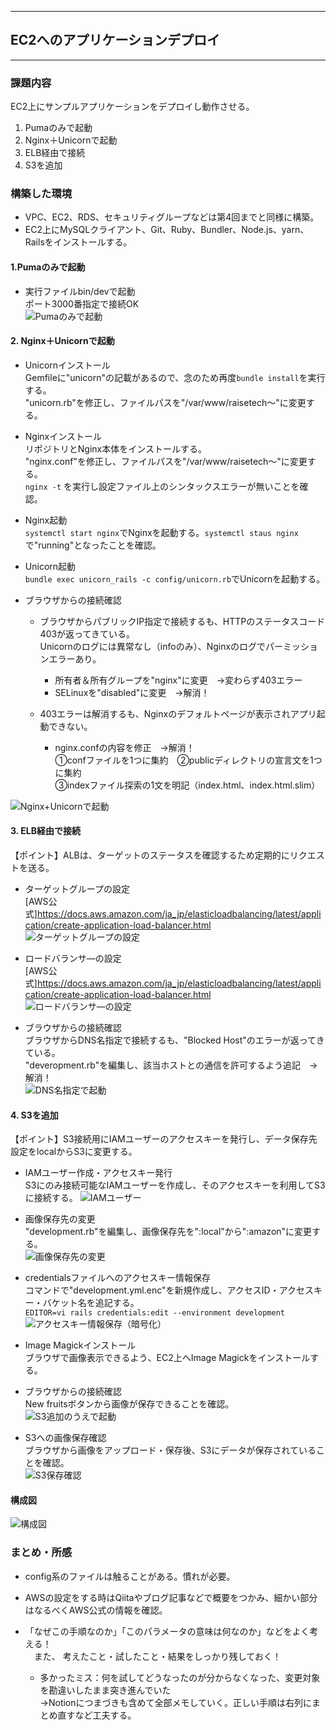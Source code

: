 ------------------------------------------------------------------------------------------------------------------
## EC2へのアプリケーションデプロイ
------------------------------------------------------------------------------------------------------------------

### 課題内容
EC2上にサンプルアプリケーションをデプロイし動作させる。
1. Pumaのみで起動
2. Nginx＋Unicornで起動
3. ELB経由で接続
4. S3を追加

### 構築した環境
- VPC、EC2、RDS、セキュリティグループなどは第4回までと同様に構築。
- EC2上にMySQLクライアント、Git、Ruby、Bundler、Node.js、yarn、Railsをインストールする。

#### 1.Pumaのみで起動<br>
- 実行ファイルbin/devで起動<br>
ポート3000番指定で接続OK<br>
![Pumaのみで起動](images/lecture05/puma_result.PNG)

#### 2.  Nginx＋Unicornで起動
- Unicornインストール<br>
Gemfileに"unicorn"の記載があるので、念のため再度`bundle install`を実行する。<br>
"unicorn.rb"を修正し、ファイルパスを"/var/www/raisetech～"に変更する。

- Nginxインストール<br>
リポジトリとNginx本体をインストールする。<br>"nginx.conf"を修正し、ファイルパスを"/var/www/raisetech～"に変更する。<br>
`nginx -t` を実行し設定ファイル上のシンタックスエラーが無いことを確認。

- Nginx起動<br>
`systemctl start nginx`でNginxを起動する。`systemctl staus nginx`で"running"となったことを確認。

- Unicorn起動<br>
`bundle exec unicorn_rails -c config/unicorn.rb`でUnicornを起動する。

- ブラウザからの接続確認<br>
  - ブラウザからパブリックIP指定で接続するも、HTTPのステータスコード403が返ってきている。<br>
Unicornのログには異常なし（infoのみ）、Nginxのログでパーミッションエラーあり。
    - 所有者＆所有グループを"nginx"に変更　→変わらず403エラー
    - SELinuxを"disabled"に変更　→解消！

  - 403エラーは解消するも、Nginxのデフォルトページが表示されアプリ起動できない。
    - nginx.confの内容を修正　→解消！<br>
     ①confファイルを1つに集約　②publicディレクトリの宣言文を1つに集約<br>
     ③indexファイル探索の1文を明記（index.html、index.html.slim）

![Nginx+Unicornで起動](images/lecture05/unicorn-nginx_result.PNG)

#### 3. ELB経由で接続

【ポイント】ALBは、ターゲットのステータスを確認するため定期的にリクエストを送る。

- ターゲットグループの設定<br>
[AWS公式]https://docs.aws.amazon.com/ja_jp/elasticloadbalancing/latest/application/create-application-load-balancer.html<br>
![ターゲットグループの設定](images/lecture05/alb_targetgroup.PNG)

- ロードバランサ―の設定<br>
[AWS公式]https://docs.aws.amazon.com/ja_jp/elasticloadbalancing/latest/application/create-application-load-balancer.html<br>
![ロードバランサ―の設定](images/lecture05/alb_loadbalancer.PNG)

- ブラウザからの接続確認<br>
ブラウザからDNS名指定で接続するも、"Blocked Host"のエラーが返ってきている。<br>
"deveropment.rb"を編集し、該当ホストとの通信を許可するよう追記　→解消！<br>
![DNS名指定で起動](images/lecture05/alb_result.PNG)

#### 4. S3を追加

【ポイント】S3接続用にIAMユーザーのアクセスキーを発行し、データ保存先設定をlocalからS3に変更する。

- IAMユーザー作成・アクセスキー発行<br>
S3にのみ接続可能なIAMユーザーを作成し、そのアクセスキーを利用してS3に接続する。
![IAMユーザー](images/lecture05/iam_accesskey_policy.PNG)

- 画像保存先の変更<br>
"development.rb"を編集し、画像保存先を":local"から":amazon"に変更する。<br>
![画像保存先の変更](images/lecture05/developmentrb_change.PNG)

- credentialsファイルへのアクセスキー情報保存<br>
コマンドで"development.yml.enc"を新規作成し、アクセスID・アクセスキー・バケット名を追記する。<br>
`EDITOR=vi rails credentials:edit --environment development`<br>
![アクセスキー情報保存（暗号化）](images/lecture05/developmentymlenc_add.PNG)

- Image Magickインストール<br>
ブラウザで画像表示できるよう、EC2上へImage Magickをインストールする。

- ブラウザからの接続確認<br>
New fruitsボタンから画像が保存できることを確認。<br>
![S3追加のうえで起動](images/lecture05/S3_add_result.PNG)<br>

- S3への画像保存確認<br>
ブラウザから画像をアップロード・保存後、S3にデータが保存されていることを確認。<br>
![S3保存確認](images/lecture05/S3_saved.PNG)

#### 構成図
![構成図](images/lecture05/lecture05.png)

### まとめ・所感
- config系のファイルは触ることがある。慣れが必要。
- AWSの設定をする時はQiitaやブログ記事などで概要をつかみ、細かい部分はなるべくAWS公式の情報を確認。

- 「なぜこの手順なのか」「このパラメータの意味は何なのか」などをよく考える！<br>
　また、 考えたこと・試したこと・結果をしっかり残しておく！<br>
  - 多かったミス：何を試してどうなったのが分からなくなった、変更対象を勘違いしたまま突き進んでいた<br>
→Notionにつまづきも含めて全部メモしていく。正しい手順は右列にまとめ直すなど工夫する。

